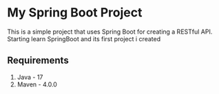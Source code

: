 # My Spring Boot Project

This is a simple project that uses Spring Boot for creating a RESTful API. Starting learn SpringBoot and its first project i created

## Requirements

1. Java - 17
2. Maven - 4.0.0
